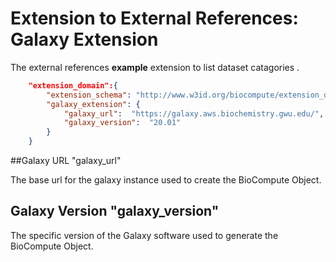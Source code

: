 # Extension to External References: Galaxy Extension

The external references **example** extension to list dataset catagories .

```json
    "extension_domain":{
        "extension_schema": "http://www.w3id.org/biocompute/extension_domain/1.0.0/galaxy/galaxy_extension.json",
        "galaxy_extension": {
            "galaxy_url":  "https://galaxy.aws.biochemistry.gwu.edu/",
            "galaxy_version":  "20.01"
        }
    }
```
##Galaxy URL "galaxy_url"

The base url for the galaxy instance used to create the BioCompute Object.

## Galaxy Version "galaxy_version"

The specific version of the Galaxy software used to generate the BioCompute Object.